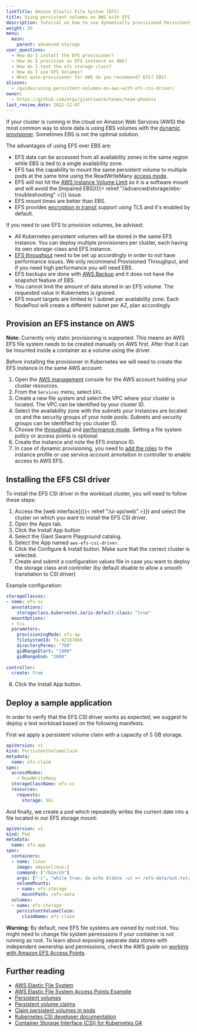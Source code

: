 ```yaml
---
linkTitle: Amazon Elastic File System (EFS)
title: Using persistent volumes on AWS with EFS
description: Tutorial on how to use dynamically provisioned Persistent Volumes on a cluster running on Amazon Web Services with EFS.
weight: 30
menu:
  main:
    parent: advanced-storage
user_questions:
  - How do I install the EFS provisioner?
  - How do I provision an EFS instance on AWS?
  - How do I test the efs storage class?
  - How do I use EFS Volumes?
  - What auto-provisioner for AWS do you recommend? EFS? EBS?
aliases:
  - /guides/using-persistent-volumes-on-aws-with-efs-csi-driver/
owner:
  - https://github.com/orgs/giantswarm/teams/team-phoenix
last_review_date: 2022-12-07
---
```


If your cluster is running in the cloud on Amazon Web Services (AWS) the most common way to store data is using EBS volumes with the [dynamic provisioner](/guides/using-persistent-volumes-on-aws-with-ebs-csi-driver/). Sometimes EBS is not the optimal solution.

The advantages of using EFS over EBS are:

- EFS data can be accessed from all availability zones in the same region while EBS is tied to a single availability zone.
- EFS has the capability to mount the same persistent volume to multiple pods at the same time using the ReadWriteMany [access mode](https://kubernetes.io/docs/concepts/storage/persistent-volumes/#access-modes).
- EFS will not hit the [AWS Instance Volume Limit](https://docs.aws.amazon.com/AWSEC2/latest/UserGuide/volume_limits.html) as it is a software mount and will avoid the [Impaired EBS]({{< relref "/advanced/storage/ebs-troubleshooting" >}}) issue.
- EFS mount times are better than EBS.
- EFS provides [encryption in transit](https://aws.amazon.com/blogs/aws/new-encryption-of-data-in-transit-for-amazon-efs/) support using TLS and it's enabled by default.

If you need to use EFS to provision volumes, be advised:

- All Kubernetes persistent volumes will be stored in the same EFS instance. You can deploy multiple provisioners per cluster, each having its own storage-class and EFS instance.
- [EFS throughput](https://docs.aws.amazon.com/efs/latest/ug/performance.html) need to be set up accordingly in order to not have performance issues. We only recommend Provisioned Throughput, and if you need high performance you will need EBS.
- EFS backups are done with [AWS Backup](https://aws.amazon.com/backup/) and it does not have the snapshot feature of EBS.
- You cannot limit the amount of data stored in an EFS volume. The requested value in Kubernetes is ignored.
- EFS mount targets are limited to 1 subnet per availability zone. Each NodePool will create a different subnet per AZ, plan accordingly.

## Provision an EFS instance on AWS

**Note:** Currently only static provisioning is supported. This means an AWS EFS file system needs to be created manually on AWS first. After that it can be mounted inside a container as a volume using the driver.

Before installing the provisioner in Kubernetes we will need to create the EFS instance in the same AWS account:

1. Open the [AWS management](https://aws.amazon.com/console/) console for the AWS account holding your cluster resources.
2. From the `Services` menu, select `EFS`.
3. Create a new file system and select the VPC where your cluster is located. The VPC can be identified by your cluster ID.
4. Select the availability zone with the subnets your instances are located on and the security groups of your node pools. Subnets and security groups can be identified by you cluster ID.
5. Choose the [throughput](https://docs.aws.amazon.com/efs/latest/ug/performance.html#throughput-modes) and [performance mode](https://docs.aws.amazon.com/efs/latest/ug/performance.html#performancemodes). Setting a file system policy or access points is optional.
6. Create the instance and note the EFS instance ID.
7. In case of dynamic provisioning, you need to [add the roles](https://github.com/kubernetes-sigs/aws-efs-csi-driver/blob/master/docs/iam-policy-example.json) to the instance profile or use service account annotation in controller to enable access to AWS EFS.

## Installing the EFS CSI driver

To install the EFS CSI driver in the workload cluster, you will need to follow these steps:

1. Access the [web interface]({{< relref "/ui-api/web" >}}) and select the cluster on which you want to install the EFS CSI driver.
2. Open the Apps tab.
3. Click the Install App button
4. Select the Giant Swarm Playground catalog.
5. Select the App named `aws-efs-csi-driver`.
6. Click the Configure & Install button. Make sure that the correct cluster is selected.
7. Create and submit a configuration values file in case you want to deploy the storage class and controller (by default disable to allow a smooth transitation to CSI driver)

Example configuration:
```yaml
storageClasses:
- name: efs-sc
  annotations:
    storageclass.kubernetes.io/is-default-class: "true"
  mountOptions:
  - tls
  parameters:
    provisioningMode: efs-ap
    fileSystemId: fs-92107666
    directoryPerms: "700"
    gidRangeStart: "1000"
    gidRangeEnd: "2000"
    
controller:
  create: true
```

8. Click the Install App button.

## Deploy a sample application

In order to verify that the EFS CSI driver works as expected, we suggest to deploy a test workload based on the following manifests.

First we apply a persistent volume claim with a capacity of 5 GB storage.

```yaml
apiVersion: v1
kind: PersistentVolumeClaim
metadata:
  name: efs-claim
spec:
  accessModes:
    - ReadWriteMany
  storageClassName: efs-sc
  resources:
    requests:
      storage: 5Gi
```

And finally, we create a pod which repeatedly writes the current date into a file located in our EFS storage mount:

```yaml
apiVersion: v1
kind: Pod
metadata:
  name: efs-app
spec:
  containers:
  - name: linux
    image: amazonlinux:2
    command: ["/bin/sh"]
    args: ["-c", "while true; do echo $(date -u) >> /efs-data/out.txt; sleep 5; done"]
    volumeMounts:
    - name: efs-storage
      mountPath: /efs-data
  volumes:
  - name: efs-storage
    persistentVolumeClaim:
      claimName: efs-claim
```

**Warning:**
By default, new EFS file systems are owned by root:root. You might need to change file system permissions if your container is not running as root. To learn about exposing separate data stores with independent ownership and permissions, check the AWS guide on [working with Amazon EFS Access Points](https://docs.aws.amazon.com/efs/latest/ug/efs-access-points.html).

## Further reading

- [AWS Elastic File System](https://docs.aws.amazon.com/efs/latest/ug/whatisefs.html)
- [AWS Elastic File System Access Points Example](https://github.com/kubernetes-sigs/aws-efs-csi-driver/blob/master/examples/kubernetes/access_points/README.md)
- [Persistent volumes](https://kubernetes.io/docs/concepts/storage/persistent-volumes/#persistent-volumes)
- [Persistent volume claims](https://kubernetes.io/docs/concepts/storage/persistent-volumes/#persistentvolumeclaims)
- [Claim persistent volumes in pods](https://kubernetes.io/docs/concepts/storage/persistent-volumes/#claims-as-volumes)
- [Kubernetes CSI developer documentation](https://kubernetes-csi.github.io/docs/)
- [Container Storage Interface (CSI) for Kubernetes GA](https://kubernetes.io/blog/2019/01/15/container-storage-interface-ga/)

